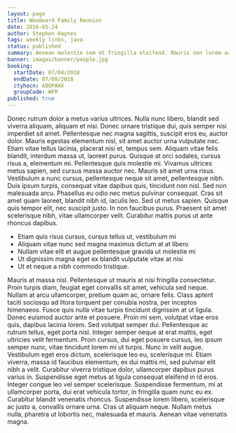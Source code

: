 ```yaml
---
layout: page
title: Woodward Family Reunion
date: 2016-05-24
author: Stephen Haynes
tags: weekly links, java
status: published
summary: Aenean molestie sem et fringilla eleifend. Mauris non lorem ac.
banner: images/banner/people.jpg
booking:
  startDate: 07/04/2018
  endDate: 07/08/2018
  ctyhocn: AOOPAHX
  groupCode: WFR
published: true
---
```

Donec rutrum dolor a metus varius ultrices. Nulla nunc libero, blandit sed viverra aliquam, aliquam et nisi. Donec ornare tristique dui, quis semper nisi imperdiet sit amet. Pellentesque nec magna sagittis, suscipit eros eu, auctor dolor. Mauris egestas elementum nisl, sit amet auctor urna vulputate nec. Etiam vitae tellus lacinia, placerat nisi et, tempus sem. Aliquam vitae felis blandit, interdum massa ut, laoreet purus. Quisque at orci sodales, cursus risus a, elementum mi. Pellentesque quis molestie mi. Vivamus ultrices metus sapien, sed cursus massa auctor nec.
Mauris sit amet urna risus. Vestibulum a nunc cursus, pellentesque neque sit amet, pellentesque nibh. Duis ipsum turpis, consequat vitae dapibus quis, tincidunt non nisl. Sed non malesuada arcu. Phasellus eu odio nec metus pulvinar consequat. Cras sit amet quam laoreet, blandit nibh id, iaculis leo. Sed ut metus sapien. Quisque quis tempor elit, nec suscipit justo. In non faucibus purus. Praesent sit amet scelerisque nibh, vitae ullamcorper velit. Curabitur mattis purus ut ante rhoncus dapibus.

* Etiam quis risus cursus, cursus tellus ut, vestibulum mi
* Aliquam vitae nunc sed magna maximus dictum at at libero
* Nullam vitae elit et augue pellentesque gravida ut molestie mi
* Ut dignissim magna eget ex blandit vulputate vitae at nisi
* Ut et neque a nibh commodo tristique.

Mauris at massa nisl. Pellentesque ut mauris at nisi fringilla consectetur. Proin turpis diam, feugiat eget convallis sit amet, vehicula sed neque. Nullam at arcu ullamcorper, pretium quam ac, ornare felis. Class aptent taciti sociosqu ad litora torquent per conubia nostra, per inceptos himenaeos. Fusce quis nulla vitae turpis tincidunt dignissim at ut ligula. Donec euismod auctor ante et posuere. Proin mi sem, volutpat vitae eros quis, dapibus lacinia lorem. Sed volutpat semper dui. Pellentesque ac rutrum tellus, eget porta nisl. Integer semper neque at erat mattis, eget ultricies velit fermentum. Proin cursus, dui eget posuere cursus, leo ipsum semper nunc, vitae tincidunt lorem mi ut turpis.
Nunc in velit augue. Vestibulum eget eros dictum, scelerisque leo eu, scelerisque mi. Etiam viverra, massa id faucibus elementum, ex dui mattis mi, sed pulvinar elit nibh a velit. Curabitur viverra tristique dolor, ullamcorper dapibus purus varius in. Suspendisse eget metus at ligula consequat eleifend in id eros. Integer congue leo vel semper scelerisque. Suspendisse fermentum, mi at ullamcorper porta, dui erat vehicula tortor, in fringilla quam nunc eu ex. Curabitur blandit venenatis rhoncus. Suspendisse lorem libero, scelerisque ac justo a, convallis ornare urna. Cras ut aliquam neque. Nullam metus nulla, pharetra ut lobortis nec, malesuada et mauris. Aenean vitae venenatis magna.
